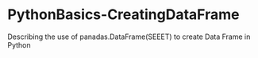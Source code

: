 # PythonBasics-CreatingDataFrame
Describing the use of  panadas.DataFrame(SEEET) to create Data Frame in Python
